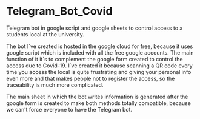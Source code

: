 # Telegram_Bot_Covid
Telegram bot in google script and google sheets to control access to a students local at the university.

The bot I´ve created is hosted in the google cloud for free, because it uses google script which is included with all the free google accounts. The main function of it it´s to complement the google form created to control the access due to Covid-19. I´ve created it because scanning a QR code every time you access the local is quite frustrating and giving your personal info even more and that makes people not to register the access, so the traceability is much more complicated.

The main sheet in which the bot writes information is generated after the google form is created to make both methods totally compatible, because we can’t force everyone to have the Telegram bot.

